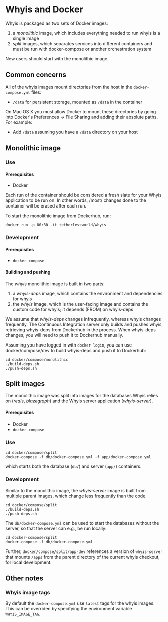 # Whyis and Docker

Whyis is packaged as two sets of Docker images:

1. a *monolithic* image, which includes everything needed to run whyis is a single image
1. *split* images, which separates services into different containers and must be run with docker-compose or another orchestration system

New users should start with the monolithic image.

## Common concerns

All of the whyis images mount directories from the host in the `docker-compose.yml` files:

* `/data` for persistent storage, mounted as `/data` in the container

On Mac OS X you must allow Docker to mount these directories by going into Docker's Preferences -> File Sharing and adding their absolute paths. For example:

* Add `/data` assuming you have a `/data` directory on your host

## Monolithic image

### Use

#### Prerequisites
* Docker

Each run of the container should be considered a fresh slate for your Whyis application to be run on. In other words, /most/ changes done to the container will be erased after each run. 

To start the monolithic image from Dockerhub, run:

    docker run -p 80:80 -it tetherlessworld/whyis

### Development

#### Prerequisites

* `docker-compose`

#### Building and pushing

The _whyis_ monolithic image is built in two parts:

1. a _whyis-deps_ image, which contains the environment and dependencies for whyis
2. the _whyis_ image, which is the user-facing image and contains the custom code for whyis; it depends (FROM) on whyis-deps

We assume that _whyis-deps_ changes infrequently, whereas whyis changes frequently.
The Continuous Integration server only builds and pushes whyis, retrieving whyis-deps from Dockerhub in the process.
When whyis-deps changes, you will need to push it to Dockerhub manually.

Assuming you have logged in with `docker login`, you can use docker/compose/dev to build whyis-deps and push it to Dockerhub:

    cd docker/compose/monolithic
    ./build-deps.sh
    ./push-deps.sh 

## Split images

The monolithic image was split into images for the databases Whyis relies on (_redis_, _blazegraph_) and the Whyis server application (_whyis-server_).

#### Prerequisites 
* Docker
* `docker-compose`

### Use

    cd docker/compose/split
    docker-compose -f db/docker-compose.yml -f app/docker-compose.yml

which starts both the database (`db/`) and server (`app/`) containers.

### Development

Similar to the monolithic image, the _whyis-server_ image is built from multiple parent images, which change less frequently than the code.

    cd docker/compose/split
    ./build-deps.sh
    ./push-deps.sh

The `db/docker-compose.yml` can be used to start the databases without the server, so that the server can e.g., be run locally:

    cd docker-compose/split
    docker-compose -f db/docker-compose.yml

Further, `docker/compose/split/app-dev` references a version of `whyis-server` that mounts `/apps` from the parent directory of the current whyis checkout, for local development.

## Other notes

### Whyis image tags

By default the `docker-compose.yml` use `latest` tags for the whyis images. This can be overriden by specifying the environment variable `WHYIS_IMAGE_TAG`.